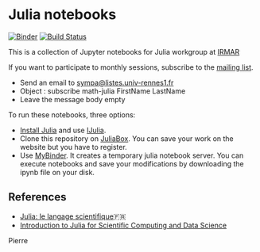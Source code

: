 # Julia notebooks

[![Binder](https://mybinder.org/badge.svg)](https://mybinder.org/v2/gh/pnavaro/math-julia/master?filepath=01.Introduction.ipynb)
[![Build Status](https://travis-ci.org/pnavaro/math-julia.svg?branch=master)](https://travis-ci.org/pnavaro/math-julia)

This is a collection of Jupyter notebooks for Julia workgroup at [IRMAR](https://irmar.univ-rennes1.fr)

If you want to participate to monthly sessions, subscribe to the [mailing list](https://listes.univ-rennes1.fr/wws/info/math-julia).

- Send an email to sympa@listes.univ-rennes1.fr 
- Object : subscribe math-julia FirstName LastName 
- Leave the message body empty

To run these notebooks, three options:
- [Install Julia](https://julialang.org/downloads/) and use [IJulia](https://github.com/JuliaLang/IJulia.jl).
- Clone this repository on [JuliaBox](https://juliabox.com). You can save your work on the website but you have to register.
- Use [MyBinder](https://mybinder.org/v2/gh/pnavaro/math-julia/master?filepath=16.RotationFFT.ipynb). It creates a temporary julia notebook server. You can execute notebooks and save your modifications by downloading the ipynb file on your disk.


## References

- [Julia: le langage scientifique](https://perso.ensta-paristech.fr/~diam/julia/)🇫🇷
- [Introduction to Julia for Scientific Computing and Data Science](https://github.com/daveh19/pydataberlin2017)

Pierre
